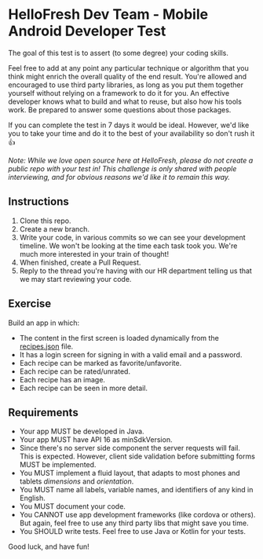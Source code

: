 # HelloFresh Dev Team - Mobile Android Developer Test

The goal of this test is to assert (to some degree) your coding skills.

Feel free to add at any point any particular technique or algorithm that you think might enrich the overall quality of the end result. You're allowed and encouraged to use third party libraries, as long as you put them together yourself without relying on a framework to do it for you. An effective developer knows what to build and what to reuse, but also how his tools work. Be prepared to answer some questions about those packages.

If you can complete the test in 7 days it would be ideal. However, we'd like you to take your time and do it to the best of your availability so don't rush it :+1:

_Note: While we love open source here at HelloFresh, please do not create a public repo with your test in! This challenge is only shared with people interviewing, and for obvious reasons we'd like it to remain this way._

## Instructions

1. Clone this repo.
2. Create a new branch.
3. Write your code, in various commits so we can see your development timeline. We won't be looking at the time each task took you. We're much more interested in your train of thought!
4. When finished, create a Pull Request.
5. Reply to the thread you're having with our HR department telling us that we may start reviewing your code.

## Exercise

Build an app in which:​
* The content in the first screen is loaded dynamically from the [recipes.json](recipes.json) file.
* It has a login screen for signing in with a valid email and a password.
* Each recipe can be marked as favorite/unfavorite.
* Each recipe can be rated/unrated.
* Each recipe has an image.
* Each recipe can be seen in more detail. 

## Requirements

* Your app MUST be developed in Java.
* Your app MUST have API 16 as minSdkVersion.
* Since there's no server side component the server requests will fail. This is expected. However, client side validation before submitting forms MUST be implemented.
* You MUST implement a fluid layout, that adapts to most phones and tablets _dimensions_ and _orientation_.
* You MUST name all labels, variable names, and identifiers of any kind in English.
* You MUST document your code.
* You CANNOT use app development frameworks (like cordova or others). But again, feel free to use any third party libs that might save you time.
* You SHOULD write tests. Feel free to use Java or Kotlin for your tests.

Good luck, and have fun!
